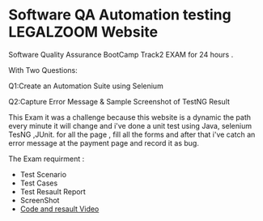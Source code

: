 # Software QA Automation testing LEGALZOOM Website
Software Quality Assurance BootCamp Track2 EXAM for 24 hours .


With Two Questions:

Q1:Create an Automation Suite using Selenium 

Q2:Capture Error Message & Sample Screenshot of  TestNG Result

This Exam it was a challenge because this website is a dynamic the path every minute it will change and i've done a unit test using Java, selenium TesNG ,JUnit. for all the page , fill all the forms and after that i've catch an error message at the payment page and record it as bug.

The Exam requirment :
- Test Scenario
- Test Cases
- Test Resault Report
- ScreenShot
- [Code and resault Video](https://youtu.be/R6C5GsfcwZo)
